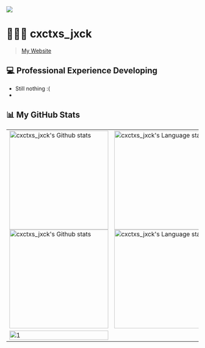 <img src="https://i.imgur.com/eI13477.jpeg">

# 👨🏻‍💻 cxctxs_jxck
> [My Website](https://lostsleepy.github.io/pagina-web-cv/)

## 💻 Professional Experience Developing
* Still nothing :(
* 

## 📊 My GitHub Stats
<div align="center">
<table>
    <tr>
        <td>
            <a href="https://github.com/anuraghazra/github-readme-stats#gh-light-mode-only">
            <img height=259 src="https://github-readme-stats-git-masterrstaa-rickstaa.vercel.app/api?username=LostSleepy&show_icons=true&line_height=28&hide_border=true&card_width=347&include_all_commits=true&role=owner,collaborator&show=reviews,discussions_answered&rank_icon=percentile&exclude_repo=github-readme-stats&theme=default#gh-light-mode-only" alt="cxctxs_jxck's Github stats" />
            </a>
            <a href="https://github.com/anuraghazra/github-readme-stats#gh-dark-mode-only">
            <img height=259 src="https://github-readme-stats-git-masterrstaa-rickstaa.vercel.app/api?username=LostSleepy&show_icons=true&line_height=28&hide_border=true&card_width=347&include_all_commits=true&role=owner,collaborator&show=reviews,discussions_answered&rank_icon=percentile&exclude_repo=github-readme-stats&theme=dark&bg_color=000000#gh-dark-mode-only" alt="cxctxs_jxck's Github stats" />
            </a>
        </td>
        <td>
            <a href="https://github.com/anuraghazra/github-readme-stats#gh-light-mode-only">
            <img height=259 src="https://github-readme-stats-git-masterrstaa-rickstaa.vercel.app/api/top-langs/?username=LostSleepy&layout=compact&langs_count=12&hide_border=true&role=owner,collaborator&theme=default#gh-light-mode-only" alt="cxctxs_jxck's Language stats" />
            </a>
            <a href="https://github.com/anuraghazra/github-readme-stats#gh-dark-mode-only">
            <img height=259 src="https://github-readme-stats-git-masterrstaa-rickstaa.vercel.app/api/top-langs/?username=LostSleepy&layout=compact&langs_count=12&hide_border=true&role=owner,collaborator&theme=dark&bg_color=000000#gh-dark-mode-only" alt="cxctxs_jxck's Language stats" />
            </a>
        </td>
                </td>
    </tr>
    <tr>
    <td><img src="https://github-profile-summary-cards.vercel.app/api/cards/profile-details?username=LostSleepy&theme=monokai"  display=block width=100% height=auto  alt="1" ></td>
        <td>
            <img src="https://github-readme-streak-stats.herokuapp.com/?user=kajalkumari23&amp;theme=dark" alt="">
        </td>
   </tr>
</table>
</div>
